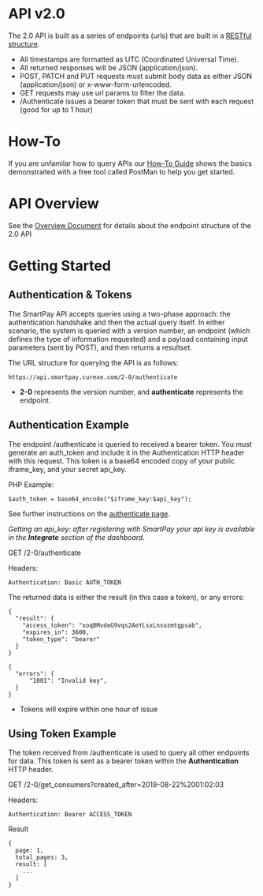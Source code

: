 # API v2.0

The 2.0 API is built as a series of endpoints (urls) that are built in a <a href="https://en.wikipedia.org/wiki/Representational_state_transfer">RESTful structure</a>.

- All timestamps are formatted as UTC (Coordinated Universal Time).
- All returned responses will be JSON (application/json).
- POST, PATCH and PUT requests must submit body data as either JSON (application/json) or x-www-form-urlencoded.
- GET requests may use url params to filter the data.
- /Authenticate issues a bearer token that must be sent with each request (good for up to 1 hour)

# How-To

If you are unfamilar how to query APIs our [How-To Guide](how-to.md) shows the basics demonstraited with a free tool called PostMan to help you get started.

# API Overview

See the [Overview Document](overview.md) for details about the endpoint structure of the 2.0 API

# Getting Started

## Authentication & Tokens

The SmartPay API accepts queries using a two-phase approach: the authentication handshake and then the actual query itself. In either scenario, the system is queried with a version number, an endpoint (which defines the type of information requested) and a payload containing input parameters (sent by POST), and then returns a resultset.

The URL structure for querying the API is as follows:

```
https://api.smartpay.curexe.com/2-0/authenticate
```

* <b>2-0</b> represents the version number, and <b>authenticate</b> represents the endpoint.

## Authentication Example

The endpoint /authenticate is queried to received a bearer token.  You must generate an auth_token and include it in the Authentication HTTP header with this request.  This token is a base64 encoded copy of your public iframe_key, and your secret api_key.  

PHP Example:
```
$auth_token = base64_encode("$iframe_key:$api_key");
```

See further instructions on the <a href="authenticate\authenticate.md">authenticate page</a>.

<i>Getting an api_key: after registering with SmartPay your api key is available in the <b>Integrate</b> section of the dashboard.</i>

GET /2-0/authenticate

Headers:
```
Authentication: Basic AUTH_TOKEN
```

The returned data is either the result (in this case a token), or any errors:

```
{
  "result": {
    "access_token": "xoqBMvdeG9vqs2AeYLsxLnsuzmtgpsab",
    "expires_in": 3600,
    "token_type": "bearer"
  }
}
```

```
{
  "errors": {
      "1001": "Invalid key",
  }
}
```

* Tokens will expire within one hour of issue

## Using Token Example

The token received from /authenticate is used to query all other endpoints for data.  This token is sent as a bearer token within the <b>Authentication</b> HTTP header.

GET /2-0/get_consumers?created_after=2019-08-22%2001:02:03

Headers:
```
Authentication: Bearer ACCESS_TOKEN
```

Result
```
{
  page: 1,
  total_pages: 3,
  result: [
    ...
  ]
}
```